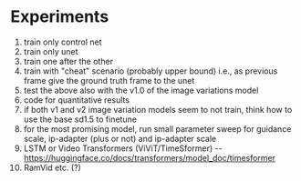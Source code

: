 # Experiments
1. train only control net
2. train only unet
3. train one after the other
4. train with "cheat" scenario (probably upper bound)
    i.e., as previous frame give the ground truth frame to the unet
5. test the above also with the v1.0 of the image variations model
7. code for quantitative results
8. if both v1 and v2 image variation models seem to not train, think how to use
    the base sd1.5 to finetune
9. for the most promising model, run small parameter sweep for guidance scale,
    ip-adapter (plus or not) and ip-adapter scale
10. LSTM or Video Transformers (ViViT/TimeSformer) -- https://huggingface.co/docs/transformers/model_doc/timesformer
11. RamVid etc. (?)
